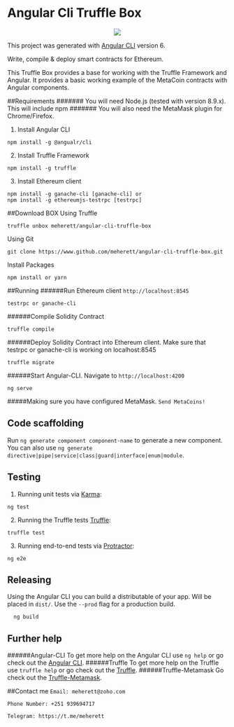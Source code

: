 # Angular Cli Truffle Box

<p align="center">		
  <img src="https://github.com/meherett/angular-cli-truffle-box/master/src/assets/meherett-logo.png">		
</p>	

This project was generated with [Angular CLI](https://github.com/angular/angular-cli) version 6.

Write, compile & deploy smart contracts for Ethereum.

This Truffle Box provides a base for working with the Truffle Framework and Angular. It provides a basic working example of the MetaCoin contracts with Angular components.

##Requirements
####### You will need Node.js (tested with version 8.9.x). This will include npm
####### You will also need the MetaMask plugin for Chrome/Firefox.
1. Install Angular CLI
```
npm install -g @angualr/cli
```
2. Install Truffle Framework
```
npm install -g truffle
```
3. Install Ethereum client
```
npm install -g ganache-cli [ganache-cli] or
npm install -g ethereumjs-testrpc [testrpc]
```

##Download BOX
Using Truffle
```
truffle unbox meherett/angular-cli-truffle-box
```
Using Git
```
git clone https://www.github.com/meherett/angular-cli-truffle-box.git
```
Install Packages
```
npm install or yarn
```

##Running
######Run Ethereum client `http://localhost:8545`
```
testrpc or ganache-cli
```
######Compile Solidity Contract
```
truffle compile
```
######Deploy Solidity Contract into Ethereum client. Make sure that testrpc or ganache-cli is working on localhost:8545
```
truffle migrate
```
######Start Angular-CLI. Navigate to `http://localhost:4200`
```
ng serve
```
#####Making sure you have configured MetaMask. ```Send MetaCoins!```

## Code scaffolding

Run `ng generate component component-name` to generate a new component. You can also use `ng generate directive|pipe|service|class|guard|interface|enum|module`.

## Testing
1. Running unit tests via [Karma](https://karma-runner.github.io):
  ```
  ng test
  ```
2. Running the Truffle tests [Truffle](https://truffleframework.com):
  ```
  truffle test
  ```
3. Running end-to-end tests via [Protractor](http://www.protractortest.org/):
  ```
  ng e2e
 ```
 
 ## Releasing
Using the Angular CLI you can build a distributable of your app. Will be placed in `dist/`. Use the `--prod` flag for a production build.
 ```
   ng build
 ```
 
## Further help
######Angular-CLI
To get more help on the Angular CLI use `ng help` or go check out the [Angular CLI](https://github.com/angular/angular-cli/blob/master/README.md).
######Truffle
To get more help on the Truffle use `truffle help` or go check out the [Truffle](https://truffleframework.com/docs).
######Truffle-Metamask
Go check out the [Truffle-Metamask](http://truffleframework.com/tutorials/truffle-and-metamask).

##Contact me 
```Email: meherett@zoho.com```

```Phone Number: +251 939694717```

```Telegram: https://t.me/meherett```
